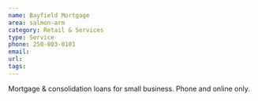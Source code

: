 ```yaml
---
name: Bayfield Mortgage
area: salmon-arm
category: Retail & Services
type: Service
phone: 250-803-0101
email: 
url: 
tags:
---
```


Mortgage & consolidation loans for small business. Phone and online only.